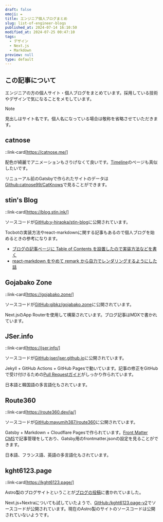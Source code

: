 ```yaml
---
draft: false
emoji: ✒️
title: エンジニア個人ブログまとめ
slug: list-of-engineer-blogs
published_at: 2024-07-14 16:10:50
modified_at: 2024-07-25 00:47:10
tags:
  - デザイン
  - Next.js
  - Markdown
preview: null
type: default
---
```


## この記事について

エンジニアの方の個人サイト・個人ブログをまとめています。採用している技術やデザインで気になることをメモしています。

> [!NOTE]
> 見出しはサイト名です。個人名になっている場合は敬称を省略させていただきます。

## catnose

::link-card[https://catnose.me/]

配色が綺麗でアニメーションもさりげなくて良いです。[Timeline](https://catnose.me/timeline)のページも真似したいです。

リニューアル前のGatsbyで作られたサイトのデータは[Github\:catnose99/CatKnows](https://github.com/catnose99/CatKnows)で見ることができます。

## stin's Blog

::link-card[https://blog.stin.ink/]

ソースコードが[GitHub\:y-hiraoka/stin-blog](https://github.com/y-hiraoka/stin-blog)に公開されています。

Tocbotの実装方法やreact-markdownに関する記事もあるので個人ブログを始めるときの参考になります。

- [ブログの記事ページに Table of Contents を設置したので実装方法などを書く](https://blog.stin.ink/articles/implement-toc)
- [react-markdown をやめて remark から自力でレンダリングするようにした話](https://blog.stin.ink/articles/replace-react-markdown-with-remark)

## Gojabako Zone

::link-card[https://gojabako.zone/]

ソースコードが[GitHub\:gjbkz/gojabako.zone](https://github.com/gjbkz/gojabako.zone)に公開されています。

Next.jsのApp Routerを使用して構築されています。ブログ記事はMDXで書かれています。

## JSer.info

::link-card[https://jser.info/]

ソースコードが[GitHub\:jser/jser.github.io](https://github.com/jser/jser.github.io)に公開されています。

Jekyll + GitHub Actions + GitHub Pagesで動いています。記事の修正をGitHubで受け付けるための[Pull Requestガイド](https://github.com/jser/jser.info/blob/gh-pages/CONTRIBUTING.md)がしっかり作られています。

日本語と韓国語の多言語化もされています。

## Route360

::link-card[https://route360.dev/ja/]

ソースコードが[GitHub\:mayumih387/route360](https://github.com/mayumih387/route360)に公開されています。

Gatsby + Markdown + Cloudflare Pagesで作られています。[Front Matter CMS](https://frontmatter.codes/)で記事管理をしており、Gatsby用のfrontmatter.jsonの設定を見ることができます。

日本語、フランス語、英語の多言語化もされています。

## kght6123.page

::link-card[https://kght6123.page/]

Astro製のブログサイトということが[ブログの投稿](https://kght6123.page/blog/20240724/)に書かれていました。

Next.js+Nextraについても試していたようで、[GitHub\:/kght6123.page-v2](https://github.com/kght6123/kght6123.page-v2)でソースコードが公開されています。現在のAstro製のサイトのソースコードは公開されていないようです。
